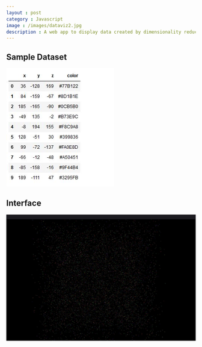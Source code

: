 ```yaml
---
layout : post
category : Javascript
image : /images/dataviz2.jpg
description : A web app to display data created by dimensionality reduction algorithms
---
```

## Sample Dataset
![data](/images/dataviz1.jpg)

## Interface
![data](/images/dataviz2.jpg)
